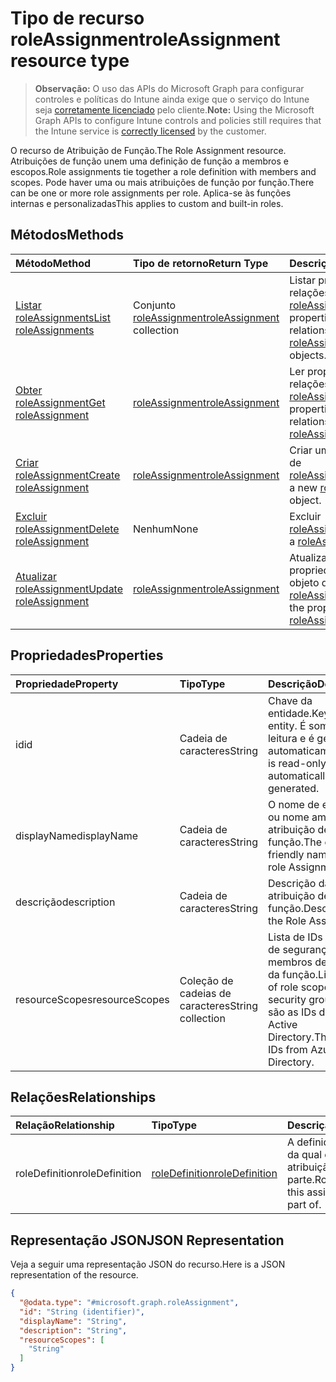 # <a name="roleassignment-resource-type"></a><span data-ttu-id="2387b-101">Tipo de recurso roleAssignment</span><span class="sxs-lookup"><span data-stu-id="2387b-101">roleAssignment resource type</span></span>

> <span data-ttu-id="2387b-102">**Observação:** O uso das APIs do Microsoft Graph para configurar controles e políticas do Intune ainda exige que o serviço do Intune seja [corretamente licenciado](https://go.microsoft.com/fwlink/?linkid=839381) pelo cliente.</span><span class="sxs-lookup"><span data-stu-id="2387b-102">**Note:** Using the Microsoft Graph APIs to configure Intune controls and policies still requires that the Intune service is [correctly licensed](https://go.microsoft.com/fwlink/?linkid=839381) by the customer.</span></span>

<span data-ttu-id="2387b-103">O recurso de Atribuição de Função.</span><span class="sxs-lookup"><span data-stu-id="2387b-103">The Role Assignment resource.</span></span> <span data-ttu-id="2387b-104">Atribuições de função unem uma definição de função a membros e escopos.</span><span class="sxs-lookup"><span data-stu-id="2387b-104">Role assignments tie together a role definition with members and scopes.</span></span> <span data-ttu-id="2387b-105">Pode haver uma ou mais atribuições de função por função.</span><span class="sxs-lookup"><span data-stu-id="2387b-105">There can be one or more role assignments per role.</span></span> <span data-ttu-id="2387b-106">Aplica-se às funções internas e personalizadas</span><span class="sxs-lookup"><span data-stu-id="2387b-106">This applies to custom and built-in roles.</span></span>
## <a name="methods"></a><span data-ttu-id="2387b-107">Métodos</span><span class="sxs-lookup"><span data-stu-id="2387b-107">Methods</span></span>
|<span data-ttu-id="2387b-108">Método</span><span class="sxs-lookup"><span data-stu-id="2387b-108">Method</span></span>|<span data-ttu-id="2387b-109">Tipo de retorno</span><span class="sxs-lookup"><span data-stu-id="2387b-109">Return Type</span></span>|<span data-ttu-id="2387b-110">Descrição</span><span class="sxs-lookup"><span data-stu-id="2387b-110">Description</span></span>|
|:---|:---|:---|
|[<span data-ttu-id="2387b-111">Listar roleAssignments</span><span class="sxs-lookup"><span data-stu-id="2387b-111">List roleAssignments</span></span>](../api/intune_rbac_roleassignment_list.md)|<span data-ttu-id="2387b-112">Conjunto [roleAssignment](../resources/intune_rbac_roleassignment.md)</span><span class="sxs-lookup"><span data-stu-id="2387b-112">[roleAssignment](../resources/intune_rbac_roleassignment.md) collection</span></span>|<span data-ttu-id="2387b-113">Listar propriedades e relações de objeto de [roleAssignment](../resources/intune_rbac_roleassignment.md).</span><span class="sxs-lookup"><span data-stu-id="2387b-113">List properties and relationships of the [roleAssignment](../resources/intune_rbac_roleassignment.md) objects.</span></span>|
|[<span data-ttu-id="2387b-114">Obter roleAssignment</span><span class="sxs-lookup"><span data-stu-id="2387b-114">Get roleAssignment</span></span>](../api/intune_rbac_roleassignment_get.md)|[<span data-ttu-id="2387b-115">roleAssignment</span><span class="sxs-lookup"><span data-stu-id="2387b-115">roleAssignment</span></span>](../resources/intune_rbac_roleassignment.md)|<span data-ttu-id="2387b-116">Ler propriedades e relações de objetos de [roleAssignment](../resources/intune_rbac_roleassignment.md).</span><span class="sxs-lookup"><span data-stu-id="2387b-116">Read properties and relationships of the [roleAssignment](../resources/intune_rbac_roleassignment.md) object.</span></span>|
|[<span data-ttu-id="2387b-117">Criar roleAssignment</span><span class="sxs-lookup"><span data-stu-id="2387b-117">Create roleAssignment</span></span>](../api/intune_rbac_roleassignment_create.md)|[<span data-ttu-id="2387b-118">roleAssignment</span><span class="sxs-lookup"><span data-stu-id="2387b-118">roleAssignment</span></span>](../resources/intune_rbac_roleassignment.md)|<span data-ttu-id="2387b-119">Criar um novo objeto de [roleAssignment](../resources/intune_rbac_roleassignment.md).</span><span class="sxs-lookup"><span data-stu-id="2387b-119">Create a new [roleAssignment](../resources/intune_rbac_roleassignment.md) object.</span></span>|
|[<span data-ttu-id="2387b-120">Excluir roleAssignment</span><span class="sxs-lookup"><span data-stu-id="2387b-120">Delete roleAssignment</span></span>](../api/intune_rbac_roleassignment_delete.md)|<span data-ttu-id="2387b-121">Nenhum</span><span class="sxs-lookup"><span data-stu-id="2387b-121">None</span></span>|<span data-ttu-id="2387b-122">Excluir [roleAssignment](../resources/intune_rbac_roleassignment.md).</span><span class="sxs-lookup"><span data-stu-id="2387b-122">Deletes a [roleAssignment](../resources/intune_rbac_roleassignment.md).</span></span>|
|[<span data-ttu-id="2387b-123">Atualizar roleAssignment</span><span class="sxs-lookup"><span data-stu-id="2387b-123">Update roleAssignment</span></span>](../api/intune_rbac_roleassignment_update.md)|[<span data-ttu-id="2387b-124">roleAssignment</span><span class="sxs-lookup"><span data-stu-id="2387b-124">roleAssignment</span></span>](../resources/intune_rbac_roleassignment.md)|<span data-ttu-id="2387b-125">Atualizar as propriedades de um objeto de [roleAssignment](../resources/intune_rbac_roleassignment.md).</span><span class="sxs-lookup"><span data-stu-id="2387b-125">Update the properties of a [roleAssignment](../resources/intune_rbac_roleassignment.md) object.</span></span>|

## <a name="properties"></a><span data-ttu-id="2387b-126">Propriedades</span><span class="sxs-lookup"><span data-stu-id="2387b-126">Properties</span></span>
|<span data-ttu-id="2387b-127">Propriedade</span><span class="sxs-lookup"><span data-stu-id="2387b-127">Property</span></span>|<span data-ttu-id="2387b-128">Tipo</span><span class="sxs-lookup"><span data-stu-id="2387b-128">Type</span></span>|<span data-ttu-id="2387b-129">Descrição</span><span class="sxs-lookup"><span data-stu-id="2387b-129">Description</span></span>|
|:---|:---|:---|
|<span data-ttu-id="2387b-130">id</span><span class="sxs-lookup"><span data-stu-id="2387b-130">id</span></span>|<span data-ttu-id="2387b-131">Cadeia de caracteres</span><span class="sxs-lookup"><span data-stu-id="2387b-131">String</span></span>|<span data-ttu-id="2387b-132">Chave da entidade.</span><span class="sxs-lookup"><span data-stu-id="2387b-132">Key of the entity.</span></span> <span data-ttu-id="2387b-133">É somente leitura e é gerada automaticamente.</span><span class="sxs-lookup"><span data-stu-id="2387b-133">This is read-only and automatically generated.</span></span>|
|<span data-ttu-id="2387b-134">displayName</span><span class="sxs-lookup"><span data-stu-id="2387b-134">displayName</span></span>|<span data-ttu-id="2387b-135">Cadeia de caracteres</span><span class="sxs-lookup"><span data-stu-id="2387b-135">String</span></span>|<span data-ttu-id="2387b-136">O nome de exibição ou nome amigável da atribuição de função.</span><span class="sxs-lookup"><span data-stu-id="2387b-136">The display or friendly name of the role Assignment.</span></span>|
|<span data-ttu-id="2387b-137">descrição</span><span class="sxs-lookup"><span data-stu-id="2387b-137">description</span></span>|<span data-ttu-id="2387b-138">Cadeia de caracteres</span><span class="sxs-lookup"><span data-stu-id="2387b-138">String</span></span>|<span data-ttu-id="2387b-139">Descrição da atribuição de função.</span><span class="sxs-lookup"><span data-stu-id="2387b-139">Description of the Role Assignment.</span></span>|
|<span data-ttu-id="2387b-140">resourceScopes</span><span class="sxs-lookup"><span data-stu-id="2387b-140">resourceScopes</span></span>|<span data-ttu-id="2387b-141">Coleção de cadeias de caracteres</span><span class="sxs-lookup"><span data-stu-id="2387b-141">String collection</span></span>|<span data-ttu-id="2387b-142">Lista de IDs de grupos de segurança de membros de escopo da função.</span><span class="sxs-lookup"><span data-stu-id="2387b-142">List of ids of role scope member security groups.</span></span>  <span data-ttu-id="2387b-143">Estas são as IDs do Azure Active Directory.</span><span class="sxs-lookup"><span data-stu-id="2387b-143">These are IDs from Azure Active Directory.</span></span>|

## <a name="relationships"></a><span data-ttu-id="2387b-144">Relações</span><span class="sxs-lookup"><span data-stu-id="2387b-144">Relationships</span></span>
|<span data-ttu-id="2387b-145">Relação</span><span class="sxs-lookup"><span data-stu-id="2387b-145">Relationship</span></span>|<span data-ttu-id="2387b-146">Tipo</span><span class="sxs-lookup"><span data-stu-id="2387b-146">Type</span></span>|<span data-ttu-id="2387b-147">Descrição</span><span class="sxs-lookup"><span data-stu-id="2387b-147">Description</span></span>|
|:---|:---|:---|
|<span data-ttu-id="2387b-148">roleDefinition</span><span class="sxs-lookup"><span data-stu-id="2387b-148">roleDefinition</span></span>|[<span data-ttu-id="2387b-149">roleDefinition</span><span class="sxs-lookup"><span data-stu-id="2387b-149">roleDefinition</span></span>](../resources/intune_rbac_roledefinition.md)|<span data-ttu-id="2387b-150">A definição de função da qual essa atribuição faz parte.</span><span class="sxs-lookup"><span data-stu-id="2387b-150">Role definition this assignment is part of.</span></span>|

## <a name="json-representation"></a><span data-ttu-id="2387b-151">Representação JSON</span><span class="sxs-lookup"><span data-stu-id="2387b-151">JSON Representation</span></span>
<span data-ttu-id="2387b-152">Veja a seguir uma representação JSON do recurso.</span><span class="sxs-lookup"><span data-stu-id="2387b-152">Here is a JSON representation of the resource.</span></span>
<!--{
  "blockType": "resource",
  "keyProperty": "id",
  "baseType": "microsoft.graph.entity",
  "@odata.type": "microsoft.graph.roleAssignment"
}-->
``` json
{
  "@odata.type": "#microsoft.graph.roleAssignment",
  "id": "String (identifier)",
  "displayName": "String",
  "description": "String",
  "resourceScopes": [
    "String"
  ]
}
```



